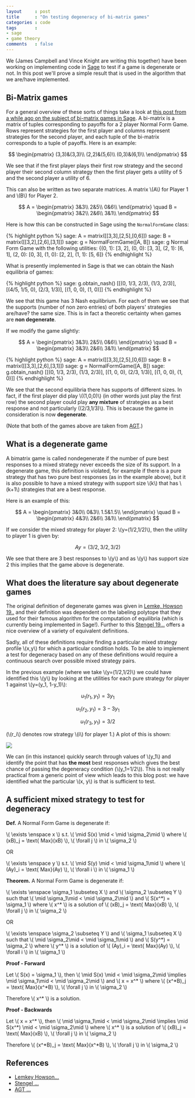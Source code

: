 ```yaml
---
layout     : post
title      : "On testing degeneracy of bi-matrix games"
categories : code
tags       :
- sage
- game theory
comments   : false
---
```


We (James Campbell and Vince Knight are writing this together) have been working
on implementing code in [Sage](http://www.sagemath.org/) to test if a game is
degenerate or not. In this post we'll prove a simple result that is used in the
algorithm that we are/have implemented.

## Bi-Matrix games

For a general overview of these sorts of things take a look at [this post from a
while ago on the subject of bi-matrix games in
Sage]({{site.baseurl}}/code/2014/12/10/sneak-preview-of-game-theory-in-sage-3-of-3/).
A bi-matrix is a matrix of tuples corresponding to payoffs for a 2 player Normal Form Game.
Rows represent strategies for the first player and columns represent strategies
for the second player, and each tuple of the bi-matrix corresponds to a tuple of
payoffs. Here is an example:

$$
\begin{pmatrix}
(3,3)&(3,3)\\
(2,2)&(5,6)\\
(0,3)&(6,1)\\
\end{pmatrix}
$$

We see that if the first player plays their first row strategy and the second
player their second column strategy then the first player gets a utility of 5
and the second player a utility of 6.

This can also be written as two separate matrices.
A matrix \\(A\\) for Player 1 and \\(B\\) for Player 2.

$$
A =
\begin{pmatrix}
3&3\\
2&5\\
0&6\\
\end{pmatrix}
\quad
B =
\begin{pmatrix}
3&2\\
2&6\\
3&1\\
\end{pmatrix}
$$

Here is how this can be constructed in Sage using the `NormalFormGame` class:

{% highlight python %}
sage: A = matrix([[3,3],[2,5],[0,6]])
sage: B = matrix([[3,2],[2,6],[3,1]])
sage: g = NormalFormGame([A, B])
sage: g
Normal Form Game with the following utilities: {(0, 1): [3, 2], (0, 0): [3, 3],
(2, 1): [6, 1], (2, 0): [0, 3], (1, 0): [2, 2], (1, 1): [5, 6]}
{% endhighlight %}

What is presently implemented in Sage is that we can obtain the Nash equilibria
of games:

{% highlight python %}
sage: g.obtain_nash()
[[(0, 1/3, 2/3), (1/3, 2/3)], [(4/5, 1/5, 0), (2/3, 1/3)], [(1, 0, 0), (1, 0)]]
{% endhighlight %}

We see that this game has 3 Nash equilibrium. For each of them we see that the
supports (number of non zero entries) of both players' strategies are/have? the
same size. This is in fact a theoretic certainty when games are **non
degenerate**.

If we modify the game slightly:

$$
A =
\begin{pmatrix}
3&3\\
2&5\\
0&6\\
\end{pmatrix}
\quad
B =
\begin{pmatrix}
3&3\\
2&6\\
3&1\\
\end{pmatrix}
$$

{% highlight python %}
sage: A = matrix([[3,3],[2,5],[0,6]])
sage: B = matrix([[3,3],[2,6],[3,1]])
sage: g = NormalFormGame([A, B])
sage: g.obtain_nash()
[[(0, 1/3, 2/3), (1/3, 2/3)], [(1, 0, 0), (2/3, 1/3)], [(1, 0, 0), (1, 0)]]
{% endhighlight %}

We see that the second equilibria there has supports of different sizes. In fact,
 if the first player did play \\((1,0,0)\\) (in other words just play the
first row) the second player could play **any mixture** of strategies as a best
response and not particularly \((2/3,1/3)\\). This is because the game in
consideration is now **degenerate**.

(Note that both of the games above are taken from [AGT]().)

## What is a degenerate game

A bimatrix game is called nondegenerate if the number of pure best responses to
a mixed strategy never exceeds the size of its support.
In a degenerate game, this definition is violated, for example if there is a
pure strategy that has two pure best responses (as in the example above), but
it is also possible to have a mixed strategy with support size \\(k\\) that
has \\(k+1\\) strategies that are a best response.

Here is an example of this:

$$
A =
\begin{pmatrix}
3&0\\
0&3\\
1.5&1.5\\
\end{pmatrix}
\quad
B =
\begin{pmatrix}
4&3\\
2&6\\
3&1\\
\end{pmatrix}
$$

If we consider the mixed strategy for player 2: \\(y=(1/2,1/2)\\), then the
utility to player 1 is given by:

$$
Ay=(3/2,3/2,3/2)
$$

We see that there are 3 best responses to \\(y\\) and as \\(y\\) has support
size 2 this implies that the game above is degenerate.

## What does the literature say about degenerate games

The original definition of degenerate games was given in [Lemke, Howson 19..]()
and their definition was dependent on the labeling polytope that they used for
their famous algorithm for the computation of equilibria (which is currently
being implemented in Sage!).
Further to this [Stengel 19...]() offers a nice overview of a variety of
equivalent definitions.

Sadly, all of these definitions require finding a particular mixed strategy
profile \\(x,y\\) for which a particular condition holds.
To be able to implement a test for degeneracy based on any of these definitions
would require a continuous search over possible mixed strategy pairs.

In the previous example (where we take \\(y=(1/2,1/2)\\) we could have
identified this \\(y\\) by looking at the utilities for each pure strategy for
player 1 against \\(y=(y_1, 1-y_1)\\):

$$
u_1(r_1, y_1) = 3y_1
$$

$$
u_1(r_2, y_1) = 3-3y_1
$$

$$
u_1(r_3, y_1) = 3/2
$$

(\\(r_i\\) denotes row strategy \\(i\\) for player 1.)
A plot of this is shown:

![]({{site.baseurl}}/assets/images/plot_for_degenerate_game_post.svg)

We can (in this instance) quickly search through values of \\(y_1\\) and
identify the point that has **the most** best responses which gives the best
chance of passing the degeneracy condition (\\(y_1=1/2\\)).
This is not really practical from a generic point of view which leads to
this blog post: we have identified what the particular \\(x, y\\) is that
is sufficient to test.

## A sufficient mixed strategy to test for degeneracy

**Def.** A Normal Form Game is degenerate if:

\\( \exists \enspace x \\) s.t. \\( \mid S(x) \mid < \mid \sigma_2\mid \\)
where \\( (xB)_j = \text{ Max}(xB) \\), \\( \forall j \\) in \\( \sigma_2 \\)

OR

\\( \exists \enspace y \\) s.t. \\( \mid S(y) \mid < \mid \sigma_1\mid \\)
where \\( (Ay)_i = \text{ Max}(Ay) \\), \\( \forall i \\) in \\( \sigma_1 \\)


**Theorem.** A Normal Form Game is degenerate if:

\\( \exists \enspace \sigma_1 \subseteq X \\) and \\( \sigma_2 \subseteq Y \\)
such that \\( \mid \sigma_1\mid < \mid \sigma_2\mid \\) and \\( S(x^\*) = \sigma_1 \\)
where \\( x^\* \\) is a solution of \\( (xB)_j = \text{ Max}(xB) \\), \\( \forall j \\) in \\( \sigma_2 \\)

OR

\\( \exists \enspace \sigma_2 \subseteq Y \\) and \\( \sigma_1 \subseteq X \\)
such that \\( \mid \sigma_2\mid < \mid \sigma_1\mid \\) and \\( S(y^\*) = \sigma_2 \\)
where \\( y^\* \\) is a solution of \\( (Ay)_i = \text{ Max}(Ay) \\), \\( \forall i \\) in \\( \sigma_1 \\)

**Proof - Forward**

Let \\( S(x) = \sigma_1 \\),
then \\( \mid S(x) \mid < \mid \sigma_2\mid \implies \mid \sigma_1\mid < \mid \sigma_2\mid \\)
and \\( x = x^\* \\) where \\( (x^\*B)_j = \text{ Max}(x^\*B) \\), \\( \forall j \\) in \\( \sigma_2 \\)

Therefore \\( x^\* \\) is a solution.

**Proof - Backwards**

Let \\( x = x^\* \\), then \\( \mid \sigma_1\mid < \mid \sigma_2\mid \implies \mid S(x^\*) \mid < \mid \sigma_2\mid \\)
where \\( x^\* \\) is a solution of \\( (xB)_j = \text{ Max}(xB) \\), \\( \forall j \\) in \\( \sigma_2 \\)

Therefore \\( (x^\*B)_j = \text{ Max}(x^\*B) \\), \\( \forall j \\) in \\( \sigma_2 \\)

## References

- [Lemkey Howson...]()
- [Stengel ...]()
- [AGT ...]()
